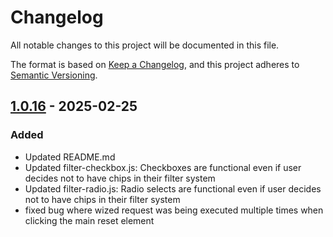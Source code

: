 # Changelog

All notable changes to this project will be documented in this file.

The format is based on [Keep a Changelog](https://keepachangelog.com/en/1.1.0/),
and this project adheres to [Semantic Versioning](https://semver.org/spec/v2.0.0.html).

## [1.0.16] - 2025-02-25

### Added

- Updated README.md
- Updated filter-checkbox.js: Checkboxes are functional even if user decides not to have chips in their filter system
- Updated filter-radio.js: Radio selects are functional even if user decides not to have chips in their filter system
- fixed bug where wized request was being executed multiple times when clicking the main reset element

[1.0.16]: https://github.com/aonnoy/wized-filter-pagination/releases/tag/v1.0.16

